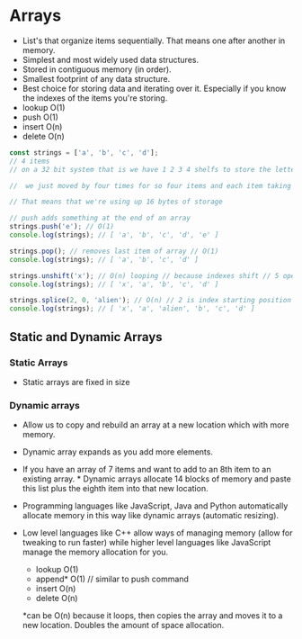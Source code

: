 # Arrays

* List's that organize items sequentially. That means one after another in memory.
* Simplest and most widely used data structures.
* Stored in contiguous memory (in order).
* Smallest footprint of any data structure.
* Best choice for storing data and iterating over it. Especially if you know the indexes of the items you're storing.
* lookup O(1)
* push O(1)
* insert O(n)
* delete O(n)

```javascript
const strings = ['a', 'b', 'c', 'd'];
// 4 items
// on a 32 bit system that is we have 1 2 3 4 shelfs to store the letter A in zeros and ones.

//  we just moved by four times for so four items and each item taking up four shelfs in our memory.

// That means that we're using up 16 bytes of storage

// push adds something at the end of an array
strings.push('e'); // O(1)
console.log(strings); // [ 'a', 'b', 'c', 'd', 'e' ]

strings.pop(); // removes last item of array // O(1)
console.log(strings); // [ 'a', 'b', 'c', 'd' ]

strings.unshift('x'); // O(n) looping // because indexes shift // 5 operations to realign indexes
console.log(strings); // [ 'x', 'a', 'b', 'c', 'd' ]

strings.splice(2, 0, 'alien'); // O(n) // 2 is index starting position // 0 is delete count (how many items do we want to delete) // In this case we don't want to delete, we just want to add // 'alien' is item we want to add
console.log(strings); // [ 'x', 'a', 'alien', 'b', 'c', 'd' ]
```

## Static and Dynamic Arrays

### Static Arrays

* Static arrays are fixed in size

### Dynamic arrays

* Allow us to copy and rebuild an array at a new location which with more memory.
* Dynamic array expands as you add more elements.
* If you have an array of 7 items and want to add to an 8th item to an existing array. * Dynamic arrays allocate 14 blocks of memory and paste this list plus the eighth item into that new location.
* Programming languages like JavaScript, Java and Python automatically allocate memory in this way like dynamic arrays (automatic resizing).
* Low level languages like C++ allow ways of managing memory (allow for tweaking to run faster) while higher level languages like JavaScript manage the memory allocation for you.

  * lookup O(1)
  * append* O(1) // similar to push command
  * insert O(n)
  * delete O(n)

   *can be O(n) because it loops, then copies the array and moves it to a new location. Doubles the amount of space allocation.
